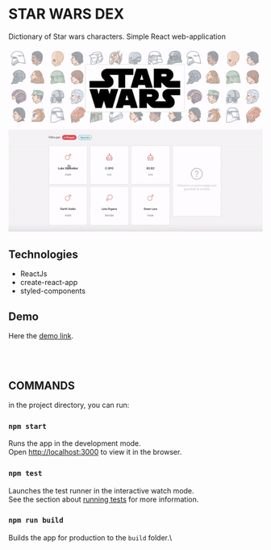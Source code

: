 # STAR WARS DEX
Dictionary of Star wars characters. Simple React web-application

![](https://github.com/TheWarko/star-wars-dex/blob/master/public/preview.gif)


## Technologies
* ReactJs
* create-react-app
* styled-components

## Demo
Here the [demo link](https://).

<br />
<br />


## COMMANDS
in the project directory, you can run:

### `npm start`

Runs the app in the development mode.\
Open [http://localhost:3000](http://localhost:3000) to view it in the browser.

### `npm test`

Launches the test runner in the interactive watch mode.\
See the section about [running tests](https://facebook.github.io/create-react-app/docs/running-tests) for more information.

### `npm run build`

Builds the app for production to the `build` folder.\